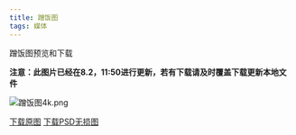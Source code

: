```yaml
---
title: 蹭饭图
tags: 媒体
---
```


蹭饭图预览和下载

<!--more-->

**注意：此图片已经在8.2，11:50进行更新，若有下载请及时覆盖下载更新本地文件**

![蹭饭图4k.png](https://github.com/Techy-Wu/videos/releases/download/0.1/4k.png)


[下载原图](https://github.com/Techy-Wu/videos/releases/download/0.1/4k.png)
[下载PSD无损图](https://github.com/Techy-Wu/videos/releases/download/0.1/4k.psd)
